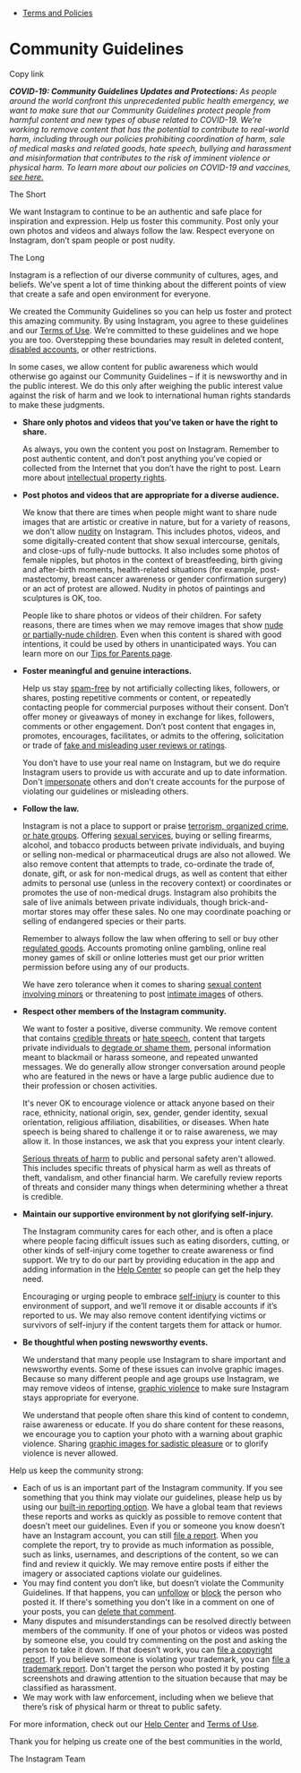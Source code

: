 *   [Terms and Policies](https://help.instagram.com/1417489251945243/?helpref=breadcrumb)

Community Guidelines
====================

Copy link

_**COVID-19: Community Guidelines Updates and Protections:** As people around the world confront this unprecedented public health emergency, we want to make sure that our Community Guidelines protect people from harmful content and new types of abuse related to COVID-19. We’re working to remove content that has the potential to contribute to real-world harm, including through our policies prohibiting coordination of harm, sale of medical masks and related goods, hate speech, bullying and harassment and misinformation that contributes to the risk of imminent violence or physical harm. To learn more about our policies on COVID-19 and vaccines, [see here.](https://help.instagram.com/697825587576762?helpref=faq_content)_

The Short

We want Instagram to continue to be an authentic and safe place for inspiration and expression. Help us foster this community. Post only your own photos and videos and always follow the law. Respect everyone on Instagram, don’t spam people or post nudity.

The Long

Instagram is a reflection of our diverse community of cultures, ages, and beliefs. We’ve spent a lot of time thinking about the different points of view that create a safe and open environment for everyone.

We created the Community Guidelines so you can help us foster and protect this amazing community. By using Instagram, you agree to these guidelines and our [Terms of Use](https://www.instagram.com/legal/terms). We’re committed to these guidelines and we hope you are too. Overstepping these boundaries may result in deleted content, [disabled accounts](https://help.instagram.com/366993040048856?helpref=faq_content), or other restrictions.

In some cases, we allow content for public awareness which would otherwise go against our Community Guidelines – if it is newsworthy and in the public interest. We do this only after weighing the public interest value against the risk of harm and we look to international human rights standards to make these judgments.

*   **Share only photos and videos that you’ve taken or have the right to share.**
    
    As always, you own the content you post on Instagram. Remember to post authentic content, and don’t post anything you’ve copied or collected from the Internet that you don’t have the right to post. Learn more about [intellectual property rights](https://help.instagram.com/126382350847838?helpref=faq_content).
    
*   **Post photos and videos that are appropriate for a diverse audience.**
    
    We know that there are times when people might want to share nude images that are artistic or creative in nature, but for a variety of reasons, we don’t allow [nudity](https://l.instagram.com/?u=https%3A%2F%2Fwww.facebook.com%2Fcommunitystandards%2Fadult_nudity_sexual_activity&e=AT2zOnt6ejr_pLPiBXSXz2oIBn1DgdS4Ox_rDoLI6ACLXHbB54AchFCo6DqsaFQ_x68uWjjB03FHnuZ-Ncm5jZ4fxHUCereNUVumF4ja-Owfkiak4HrSrlYiIRA2LBVfDKsUsbYDmMsdTRJuE5jegpACcL3FxkbbdLk7ww) on Instagram. This includes photos, videos, and some digitally-created content that show sexual intercourse, genitals, and close-ups of fully-nude buttocks. It also includes some photos of female nipples, but photos in the context of breastfeeding, birth giving and after-birth moments, health-related situations (for example, post-mastectomy, breast cancer awareness or gender confirmation surgery) or an act of protest are allowed. Nudity in photos of paintings and sculptures is OK, too.
    
    People like to share photos or videos of their children. For safety reasons, there are times when we may remove images that show [nude or partially-nude children](https://l.instagram.com/?u=https%3A%2F%2Fwww.facebook.com%2Fcommunitystandards%2Fchild_nudity_sexual_exploitation&e=AT2zOnt6ejr_pLPiBXSXz2oIBn1DgdS4Ox_rDoLI6ACLXHbB54AchFCo6DqsaFQ_x68uWjjB03FHnuZ-Ncm5jZ4fxHUCereNUVumF4ja-Owfkiak4HrSrlYiIRA2LBVfDKsUsbYDmMsdTRJuE5jegpACcL3FxkbbdLk7ww). Even when this content is shared with good intentions, it could be used by others in unanticipated ways. You can learn more on our [Tips for Parents page](https://help.instagram.com/154475974694511/?helpref=faq_content).
    
*   **Foster meaningful and genuine interactions.**
    
    Help us stay [spam-free](https://l.instagram.com/?u=https%3A%2F%2Fwww.facebook.com%2Fcommunitystandards%2Fspam&e=AT2zOnt6ejr_pLPiBXSXz2oIBn1DgdS4Ox_rDoLI6ACLXHbB54AchFCo6DqsaFQ_x68uWjjB03FHnuZ-Ncm5jZ4fxHUCereNUVumF4ja-Owfkiak4HrSrlYiIRA2LBVfDKsUsbYDmMsdTRJuE5jegpACcL3FxkbbdLk7ww) by not artificially collecting likes, followers, or shares, posting repetitive comments or content, or repeatedly contacting people for commercial purposes without their consent. Don’t offer money or giveaways of money in exchange for likes, followers, comments or other engagement. Don’t post content that engages in, promotes, encourages, facilitates, or admits to the offering, solicitation or trade of [fake and misleading user reviews or ratings](https://l.instagram.com/?u=https%3A%2F%2Fwww.facebook.com%2Fcommunitystandards%2Ffraud_deception&e=AT2zOnt6ejr_pLPiBXSXz2oIBn1DgdS4Ox_rDoLI6ACLXHbB54AchFCo6DqsaFQ_x68uWjjB03FHnuZ-Ncm5jZ4fxHUCereNUVumF4ja-Owfkiak4HrSrlYiIRA2LBVfDKsUsbYDmMsdTRJuE5jegpACcL3FxkbbdLk7ww).
    
    You don’t have to use your real name on Instagram, but we do require Instagram users to provide us with accurate and up to date information. Don't [impersonate](https://l.instagram.com/?u=https%3A%2F%2Fwww.facebook.com%2Fcommunitystandards%2Fmisrepresentation&e=AT2zOnt6ejr_pLPiBXSXz2oIBn1DgdS4Ox_rDoLI6ACLXHbB54AchFCo6DqsaFQ_x68uWjjB03FHnuZ-Ncm5jZ4fxHUCereNUVumF4ja-Owfkiak4HrSrlYiIRA2LBVfDKsUsbYDmMsdTRJuE5jegpACcL3FxkbbdLk7ww) others and don't create accounts for the purpose of violating our guidelines or misleading others.
    
*   **Follow the law.**
    
    Instagram is not a place to support or praise [terrorism, organized crime, or hate groups](https://l.instagram.com/?u=https%3A%2F%2Fwww.facebook.com%2Fcommunitystandards%2Fdangerous_individuals_organizations&e=AT2zOnt6ejr_pLPiBXSXz2oIBn1DgdS4Ox_rDoLI6ACLXHbB54AchFCo6DqsaFQ_x68uWjjB03FHnuZ-Ncm5jZ4fxHUCereNUVumF4ja-Owfkiak4HrSrlYiIRA2LBVfDKsUsbYDmMsdTRJuE5jegpACcL3FxkbbdLk7ww). Offering [sexual services](https://l.instagram.com/?u=https%3A%2F%2Fwww.facebook.com%2Fcommunitystandards%2Fsexual_solicitation&e=AT2zOnt6ejr_pLPiBXSXz2oIBn1DgdS4Ox_rDoLI6ACLXHbB54AchFCo6DqsaFQ_x68uWjjB03FHnuZ-Ncm5jZ4fxHUCereNUVumF4ja-Owfkiak4HrSrlYiIRA2LBVfDKsUsbYDmMsdTRJuE5jegpACcL3FxkbbdLk7ww), buying or selling firearms, alcohol, and tobacco products between private individuals, and buying or selling non-medical or pharmaceutical drugs are also not allowed. We also remove content that attempts to trade, co-ordinate the trade of, donate, gift, or ask for non-medical drugs, as well as content that either admits to personal use (unless in the recovery context) or coordinates or promotes the use of non-medical drugs. Instagram also prohibits the sale of live animals between private individuals, though brick-and-mortar stores may offer these sales. No one may coordinate poaching or selling of endangered species or their parts.
    
    Remember to always follow the law when offering to sell or buy other [regulated goods](https://l.instagram.com/?u=https%3A%2F%2Fwww.facebook.com%2Fcommunitystandards%2Fregulated_goods&e=AT2zOnt6ejr_pLPiBXSXz2oIBn1DgdS4Ox_rDoLI6ACLXHbB54AchFCo6DqsaFQ_x68uWjjB03FHnuZ-Ncm5jZ4fxHUCereNUVumF4ja-Owfkiak4HrSrlYiIRA2LBVfDKsUsbYDmMsdTRJuE5jegpACcL3FxkbbdLk7ww). Accounts promoting online gambling, online real money games of skill or online lotteries must get our prior written permission before using any of our products.
    
    We have zero tolerance when it comes to sharing [sexual content involving minors](https://l.instagram.com/?u=https%3A%2F%2Fwww.facebook.com%2Fcommunitystandards%2Fchild_nudity_sexual_exploitation&e=AT2zOnt6ejr_pLPiBXSXz2oIBn1DgdS4Ox_rDoLI6ACLXHbB54AchFCo6DqsaFQ_x68uWjjB03FHnuZ-Ncm5jZ4fxHUCereNUVumF4ja-Owfkiak4HrSrlYiIRA2LBVfDKsUsbYDmMsdTRJuE5jegpACcL3FxkbbdLk7ww) or threatening to post [intimate images](https://l.instagram.com/?u=https%3A%2F%2Fwww.facebook.com%2Fcommunitystandards%2Fsexual_exploitation_adults&e=AT2zOnt6ejr_pLPiBXSXz2oIBn1DgdS4Ox_rDoLI6ACLXHbB54AchFCo6DqsaFQ_x68uWjjB03FHnuZ-Ncm5jZ4fxHUCereNUVumF4ja-Owfkiak4HrSrlYiIRA2LBVfDKsUsbYDmMsdTRJuE5jegpACcL3FxkbbdLk7ww) of others.
    
*   **Respect other members of the Instagram community.**
    
    We want to foster a positive, diverse community. We remove content that contains [credible threats](https://l.instagram.com/?u=https%3A%2F%2Fwww.facebook.com%2Fcommunitystandards%2Fcredible_violence&e=AT2zOnt6ejr_pLPiBXSXz2oIBn1DgdS4Ox_rDoLI6ACLXHbB54AchFCo6DqsaFQ_x68uWjjB03FHnuZ-Ncm5jZ4fxHUCereNUVumF4ja-Owfkiak4HrSrlYiIRA2LBVfDKsUsbYDmMsdTRJuE5jegpACcL3FxkbbdLk7ww) or [hate speech](https://l.instagram.com/?u=https%3A%2F%2Fwww.facebook.com%2Fcommunitystandards%2Fhate_speech&e=AT2zOnt6ejr_pLPiBXSXz2oIBn1DgdS4Ox_rDoLI6ACLXHbB54AchFCo6DqsaFQ_x68uWjjB03FHnuZ-Ncm5jZ4fxHUCereNUVumF4ja-Owfkiak4HrSrlYiIRA2LBVfDKsUsbYDmMsdTRJuE5jegpACcL3FxkbbdLk7ww), content that targets private individuals to [degrade or shame them](https://l.instagram.com/?u=https%3A%2F%2Fwww.facebook.com%2Fcommunitystandards%2Fbullying&e=AT2zOnt6ejr_pLPiBXSXz2oIBn1DgdS4Ox_rDoLI6ACLXHbB54AchFCo6DqsaFQ_x68uWjjB03FHnuZ-Ncm5jZ4fxHUCereNUVumF4ja-Owfkiak4HrSrlYiIRA2LBVfDKsUsbYDmMsdTRJuE5jegpACcL3FxkbbdLk7ww), personal information meant to blackmail or harass someone, and repeated unwanted messages. We do generally allow stronger conversation around people who are featured in the news or have a large public audience due to their profession or chosen activities.
    
    It's never OK to encourage violence or attack anyone based on their race, ethnicity, national origin, sex, gender, gender identity, sexual orientation, religious affiliation, disabilities, or diseases. When hate speech is being shared to challenge it or to raise awareness, we may allow it. In those instances, we ask that you express your intent clearly.
    
    [Serious threats of harm](https://l.instagram.com/?u=https%3A%2F%2Fwww.facebook.com%2Fcommunitystandards%2Fcredible_violence&e=AT2zOnt6ejr_pLPiBXSXz2oIBn1DgdS4Ox_rDoLI6ACLXHbB54AchFCo6DqsaFQ_x68uWjjB03FHnuZ-Ncm5jZ4fxHUCereNUVumF4ja-Owfkiak4HrSrlYiIRA2LBVfDKsUsbYDmMsdTRJuE5jegpACcL3FxkbbdLk7ww) to public and personal safety aren't allowed. This includes specific threats of physical harm as well as threats of theft, vandalism, and other financial harm. We carefully review reports of threats and consider many things when determining whether a threat is credible.
    
*   **Maintain our supportive environment by not glorifying self-injury.**
    
    The Instagram community cares for each other, and is often a place where people facing difficult issues such as eating disorders, cutting, or other kinds of self-injury come together to create awareness or find support. We try to do our part by providing education in the app and adding information in the [Help Center](https://help.instagram.com/) so people can get the help they need.
    
    Encouraging or urging people to embrace [self-injury](https://l.instagram.com/?u=https%3A%2F%2Fwww.facebook.com%2Fcommunitystandards%2Fsuicide_self_injury_violence&e=AT2zOnt6ejr_pLPiBXSXz2oIBn1DgdS4Ox_rDoLI6ACLXHbB54AchFCo6DqsaFQ_x68uWjjB03FHnuZ-Ncm5jZ4fxHUCereNUVumF4ja-Owfkiak4HrSrlYiIRA2LBVfDKsUsbYDmMsdTRJuE5jegpACcL3FxkbbdLk7ww) is counter to this environment of support, and we’ll remove it or disable accounts if it’s reported to us. We may also remove content identifying victims or survivors of self-injury if the content targets them for attack or humor.
    
*   **Be thoughtful when posting newsworthy events.**
    
    We understand that many people use Instagram to share important and newsworthy events. Some of these issues can involve graphic images. Because so many different people and age groups use Instagram, we may remove videos of intense, [graphic violence](https://l.instagram.com/?u=https%3A%2F%2Fwww.facebook.com%2Fcommunitystandards%2Fgraphic_violence&e=AT2zOnt6ejr_pLPiBXSXz2oIBn1DgdS4Ox_rDoLI6ACLXHbB54AchFCo6DqsaFQ_x68uWjjB03FHnuZ-Ncm5jZ4fxHUCereNUVumF4ja-Owfkiak4HrSrlYiIRA2LBVfDKsUsbYDmMsdTRJuE5jegpACcL3FxkbbdLk7ww) to make sure Instagram stays appropriate for everyone.
    
    We understand that people often share this kind of content to condemn, raise awareness or educate. If you do share content for these reasons, we encourage you to caption your photo with a warning about graphic violence. Sharing [graphic images for sadistic pleasure](https://l.instagram.com/?u=https%3A%2F%2Fwww.facebook.com%2Fcommunitystandards%2Fcruel_insensitive&e=AT2zOnt6ejr_pLPiBXSXz2oIBn1DgdS4Ox_rDoLI6ACLXHbB54AchFCo6DqsaFQ_x68uWjjB03FHnuZ-Ncm5jZ4fxHUCereNUVumF4ja-Owfkiak4HrSrlYiIRA2LBVfDKsUsbYDmMsdTRJuE5jegpACcL3FxkbbdLk7ww) or to glorify violence is never allowed.
    

Help us keep the community strong:

*   Each of us is an important part of the Instagram community. If you see something that you think may violate our guidelines, please help us by using our [built-in reporting option](https://help.instagram.com/165828726894770?helpref=faq_content). We have a global team that reviews these reports and works as quickly as possible to remove content that doesn’t meet our guidelines. Even if you or someone you know doesn’t have an Instagram account, you can still [file a report](https://help.instagram.com/contact/383679321740945). When you complete the report, try to provide as much information as possible, such as links, usernames, and descriptions of the content, so we can find and review it quickly. We may remove entire posts if either the imagery or associated captions violate our guidelines.
*   You may find content you don’t like, but doesn’t violate the Community Guidelines. If that happens, you can [unfollow](https://help.instagram.com/286340048138725?helpref=faq_content) or [block](https://help.instagram.com/426700567389543/?helpref=faq_content) the person who posted it. If there's something you don't like in a comment on one of your posts, you can [delete that comment](https://help.instagram.com/289098941190483?helpref=faq_content).
*   Many disputes and misunderstandings can be resolved directly between members of the community. If one of your photos or videos was posted by someone else, you could try commenting on the post and asking the person to take it down. If that doesn’t work, you can [file a copyright report](https://help.instagram.com/126382350847838?helpref=faq_content). If you believe someone is violating your trademark, you can [file a trademark report](https://help.instagram.com/222826637847963?helpref=faq_content). Don't target the person who posted it by posting screenshots and drawing attention to the situation because that may be classified as harassment.
*   We may work with law enforcement, including when we believe that there’s risk of physical harm or threat to public safety.

For more information, check out our [Help Center](https://help.instagram.com/) and [Terms of Use](https://l.instagram.com/?u=http%3A%2F%2Finstagram.com%2Flegal%2Fterms%2F%23&e=AT2zOnt6ejr_pLPiBXSXz2oIBn1DgdS4Ox_rDoLI6ACLXHbB54AchFCo6DqsaFQ_x68uWjjB03FHnuZ-Ncm5jZ4fxHUCereNUVumF4ja-Owfkiak4HrSrlYiIRA2LBVfDKsUsbYDmMsdTRJuE5jegpACcL3FxkbbdLk7ww).

Thank you for helping us create one of the best communities in the world,

The Instagram Team